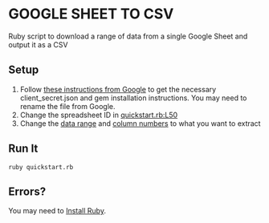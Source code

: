 # GOOGLE SHEET TO CSV
Ruby script to download a range of data from a single Google Sheet and output it as a CSV

## Setup
1. Follow [these instructions from Google](https://developers.google.com/sheets/quickstart/ruby) to get the necessary client_secret.json and gem installation instructions. You may need to rename the file from Google.
2. Change the spreadsheet ID in [quickstart.rb:L50](https://github.com/tongrhj/google-sheet-to-csv/blob/master/quickstart.rb#L50)
3. Change the [data range](https://github.com/tongrhj/google-sheet-to-csv/blob/master/quickstart.rb#L51) and [column numbers](https://github.com/tongrhj/google-sheet-to-csv/blob/master/quickstart.rb#L55) to what you want to extract

## Run It
```
ruby quickstart.rb
```

## Errors?
You may need to [Install Ruby](http://installrails.com).
